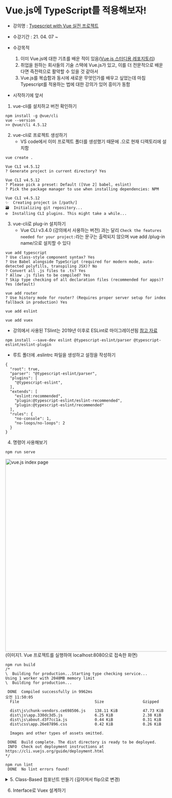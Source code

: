 # Vue.js에 TypeScript를 적용해보자!

- 강의명 : [Typescript with Vue 실전 프로젝트](https://www.inflearn.com/course/Typescript_Vue)
- 수강기간 : 21. 04. 07 ~
- 수강목적

  1. 이미 Vue.js에 대한 기초를 배운 적이 있음([Vue.js 스터디용 레포지토리](https://github.com/harrykim14/DoitVue.js))
  2. 취업을 원하는 회사들의 기술 스택에 Vue.js가 있고, 이를 더 전문적으로 배운다면 즉전력으로 활약할 수 있을 것 같아서
  3. Vue.js를 복습함과 동시에 새로운 무엇인가를 배우고 싶었는데 마침 Typescript를 적용하는 법에 대한 강의가 있어 흥미가 동함

- 시작하기에 앞서

1. vue-cli를 설치하고 버전 확인하기

```
npm install -g @vue/cli
vue --version
>> @vue/cli 4.5.12
```

2. vue-cli로 프로젝트 생성하기
   - VS code에서 이미 프로젝트 폴더를 생성했기 때문에 .으로 현재 디렉토리에 설치함

```
vue create .

Vue CLI v4.5.12
? Generate project in current directory? Yes

Vue CLI v4.5.12
? Please pick a preset: Default ([Vue 2] babel, eslint)
? Pick the package manager to use when installing dependencies: NPM

Vue CLI v4.5.12
✨  Creating project in [/path/]
🗃  Initializing git repository...
⚙️  Installing CLI plugins. This might take a while...
```

3. vue-cli로 plug-in 설치하기
   - Vue CLI v3.4.0 (강의에서 사용하는 버전) 과는 달리 `Check the features needed for your project:`라는 문구는 출력되지 않으며 vue add /plug-in name/으로 설치할 수 있다

```
vue add typescript
? Use class-style component syntax? Yes
? Use Babel alongside TypeScript (required for modern mode, auto-detected polyfills, transpiling JSX)? No
? Convert all .js files to .ts? Yes
? Allow .js files to be compiled? Yes
? Skip type checking of all declaration files (recommended for apps)? Yes (default)

vue add router
? Use history mode for router? (Requires proper server setup for index fallback in production) Yes

vue add eslint

vue add vuex
```

- 강의에서 사용된 TSlint는 2019년 이후로 ESLint로 마이그레이션됨 [참고 자료](https://velog.io/@kyusung/eslint-tslint-config)

```
npm install --save-dev eslint @typescript-eslint/parser @typescript-eslint/eslint-plugin
```

- 루트 폴더에 .eslintrc 파일을 생성하고 설정을 작성하기

```
{
  "root": true,
  "parser": "@typescript-eslint/parser",
  "plugins": [
    "@typescript-eslint",
  ],
  "extends": [
    "eslint:recommended",
    "plugin:@typescript-eslint/eslint-recommended",
    "plugin:@typescript-eslint/recommended"
  ],
  "rules": {
    "no-console": 1,
    "no-loops/no-loops": 2
  }
}
```

4. 명령어 사용해보기

```
npm run serve
```

<image src="https://user-images.githubusercontent.com/67398691/113802120-1ac56f00-9795-11eb-8346-e090aa96111d.png" width="600" alt="vue.js index page"/>
(이미지1. Vue 프로젝트를 실행하여 localhost:8080으로 접속한 화면)

```
npm run build
/*
\  Building for production...Starting type checking service...
Using 1 worker with 2048MB memory limit
\  Building for production...

 DONE  Compiled successfully in 9962ms                                 오전 11:50:05
  File                                 Size                 Gzipped

  dist\js\chunk-vendors.ce698506.js    138.11 KiB           47.73 KiB
  dist\js\app.330dc3d5.js              6.25 KiB             2.38 KiB
  dist\js\about.d3f7cc1a.js            0.44 KiB             0.31 KiB
  dist\css\app.26e87896.css            0.42 KiB             0.26 KiB

  Images and other types of assets omitted.

 DONE  Build complete. The dist directory is ready to be deployed.
 INFO  Check out deployment instructions at https://cli.vuejs.org/guide/deployment.html
*/

npm run lint
 DONE  No lint errors found!
```

<details>
<summary>5. Class-Based 컴포넌트 만들기 (길어져서 flip으로 변경)</summary>
<div markdown="5">
(1) @Component

```javascript
// 기존 JS 문법
Vue.component("App", {
  // ...
});
```

```typescript
// TS에서 컴포넌트 만드는 법
@Component
export default class App extends Vue {}
```

- 컴포넌트란? - [공식 문서](https://kr.vuejs.org/v2/guide/components.html#%EC%BB%B4%ED%8F%AC%EB%84%8C%ED%8A%B8-%EC%9E%91%EC%84%B1)
  - 컴포넌트는 부모-자식 관계에서 가장 일반적으로 함께 사용하기 위한 것이며 Vue.js에서 부모-자식 컴포넌트 관계는 props는 아래로, events 위로 라고 요약 할 수 있다.

```javascript
// 기존 JS에서 props 넘겨주기
Vue.component("child", {
  props: ["message"],
});
```

```typescript
// TS에서 props 정의하기
@Component
export default class Children extends Vue {
  @Prop() parentMessage!: string;
}
```

- 자식 객체의 prop을 동적으로 변경하기

```html
<template>
  <children :parentMessage="message"></children>
</template>
<script lang="ts">
  ...
  export default class Home extends Vue {
    message = "hello world";
  }
  ...
</script>
```

- Method Decorator : 해당 메서드가 객체에 정의되기 전에 추가적인 행위가 있은 후에 객체에 정의됨

```typescript
function enumerable(value: boolean) {
  return function (
    target: any,
    propertyKey: string,
    descriptor: PropertyDescriptor
  ) {
    descriptor.enumerable = value;
  };
}
// ES6의 Object.defineProperty(obj, prop, descriptor)와 같다
```

[참고1](https://developer.mozilla.org/ko/docs/Web/JavaScript/Reference/Global_Objects/Object/defineProperty) [참고2](https://haeguri.github.io/2019/08/25/typescript-decorator/)

(2) @Watch

```javascript
const watchExample = new Vue({
  el: "#watch-example",
  data: {
    question: "",
    answer: "질문 후에 대답 할 수 있습니다",
  },
  watch: {
    question: function (newQuestion) {
      this.answer = "입력을 기다리는 중...";
    },
  },
});
```

```typescript
@Component
export default class WatchExample exetends Vue {
  question: string = '';
  answer: string = '질문을 하기 전까지는 대답할 수 없습니다.';

  @Watch('question')
  watcher() {
    this.answer = '입력을 기다리는 중...';
  }
}
```

(3) @Emit

```javascript
export default {
  data() {
    return {
      count: 0,
    };
  },
  methods: {
    addToCount(n) {
      this.count += n;
      this.$emit("add-to-count", n);
    },
    resetCount() {
      this.count = 0;
      this.$emit("reset");
    },
    returnValue() {
      this.$emit("return-value", 10);
    },
    promise() {
      const promise = new Promise((resolve) => {
        setTimeout(() => {
          resolve(20);
        }, 0);
      });
      promise.then((value) => {
        this.$emit("promise", value);
      });
    },
  },
};
```

```typescript
@Component
export default class EmitComponent extends Vue {
  count = 0;

  @Emit()
  addToCount(n: number) {
    this.count += n;
  }

  @Emit("reset")
  resetCount() {
    this.count = 0;
  }

  @Emit()
  returnValue() {
    return 10;
  }

  @Emit()
  promise() {
    return new Promise((resolve) => {
      setTimeout(() => {
        resolve(20);
      }, 0);
    });
  }
}
```

(4) @Provide / @Inject

```javascript
const symbol = Symbol("baz");

export const ProvideComponent = Vue.extend({
  inject: {
    foo: "foo",
    bar: "bar",
    optional: { from: "optional", default: "default" },
    [symbol]: symbol,
  },

  data() {
    return {
      foo: "foo",
      baz: "bar",
    };
  },

  provide() {
    return {
      foo: this.foo,
      bar: this.baz,
    };
  },
});
```

```typescript
const symbol = Symbol("baz");

@Component
export class ProvideComponent extends Vue {
  @Inject() readonly foo!: string;
  @Inject("bar") readonly bar!: string;
  @Inject({ from: "optional", default: "default" }) readonly optional!: string;
  @Inject(symbol) readonly baz!: string;

  @Provide() foo = "foo";
  @Provide("bar") baz = "bar";
}
```

여기서 잠깐,

```typescript
@Provide('message') msg: string = 'provide/inject example';
// Type string trivially inferred from a string literal, remove type annotation.
```

`@Provide('message') msg: string = 'provide/inject example'`라고 쓰니 eslint에서 string 타입 할당을 하지 않아도 된다고 한다.
왜일까?
이는 자바스크립트의 타입 추론을 당연하지만 타입스크립트에서도 사용하고 있기 때문인데, eslint에서 이 설정을 바꾸려면 `"no-inferrable-types": [true]`로 설정해 주면 된다
[참고](https://server0.tistory.com/46)

**그래서, Inject/provide가 props와 다른점은?** [공식 문서](https://vuejs.org/v2/api/#provide-inject)

- provide/inject는 위와 같이 사용하기 간편한데에 비해 props는 `:property="value"`와 같이 데이터를 직접 주입해주어야 한다
- 하지만 provide/inject를 매번 사용한다면 데이터의 흐름을 파악하기 어려울 것

(5) @Model (Property decorator)

```javascript
export default {
  model: {
    prop: "checked",
    event: "change",
  },
  props: {
    checked: {
      type: Boolean,
    },
  },
};
```

```typescript
@Component
export default class ModelComponent extends Vue {
  @Model("change", { type: Boolean }) readonly checked!: boolean;
}
```

(6) Mixins
[공식 문서](https://kr.vuejs.org/v2/guide/mixins.html)
[예제용 브랜치](https://github.com/harrykim14/vue-with-typescript/tree/MixinExample)

- 객체들이 공통적으로 사용하는 기능이 있다면 모듈화 하고싶지 않은가?
- 그 기능을 담당하는 것이 Mixins

> 해당 강의를 듣던 도중에 ` public toggle() { this.show = !this.show; }`라고 작성하였을 때 리턴값을 지정해주어야 한다고 경고가 떠서 뒤에 :void를 붙여 해결하였음

```typescript
export default class Dropdown extends Mixins(toggle)
```

와 같이 다중 상속을 받을 수 있는데 이 때 Mixins의 인자값으로 사용할 수 있는 개수는 5개 까지이다

</div>
</details>

6. Interface로 Vuex 설계하기
